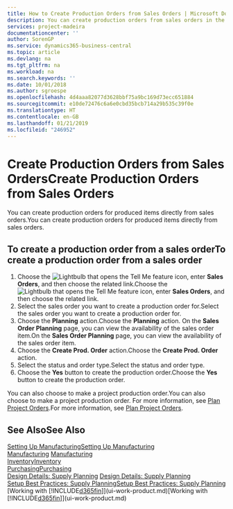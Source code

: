 ```yaml
---
title: How to Create Production Orders from Sales Orders | Microsoft Docs
description: You can create production orders from sales orders in the Sales & Marketing department.
services: project-madeira
documentationcenter: ''
author: SorenGP
ms.service: dynamics365-business-central
ms.topic: article
ms.devlang: na
ms.tgt_pltfrm: na
ms.workload: na
ms.search.keywords: ''
ms.date: 10/01/2018
ms.author: sgroespe
ms.openlocfilehash: 4d4aaa82077d3628bbf75a9bc169d73ecc651884
ms.sourcegitcommit: e10de72476c6a6e0cbd35bcb714a29b535c39f0e
ms.translationtype: HT
ms.contentlocale: en-GB
ms.lasthandoff: 01/21/2019
ms.locfileid: "246952"
---
```

# <a name="create-production-orders-from-sales-orders"></a><span data-ttu-id="47655-103">Create Production Orders from Sales Orders</span><span class="sxs-lookup"><span data-stu-id="47655-103">Create Production Orders from Sales Orders</span></span>
<span data-ttu-id="47655-104">You can create production orders for produced items directly from sales orders.</span><span class="sxs-lookup"><span data-stu-id="47655-104">You can create production orders for produced items directly from sales orders.</span></span>  

## <a name="to-create-a-production-order-from-a-sales-order"></a><span data-ttu-id="47655-105">To create a production order from a sales order</span><span class="sxs-lookup"><span data-stu-id="47655-105">To create a production order from a sales order</span></span>  

1.  <span data-ttu-id="47655-106">Choose the ![Lightbulb that opens the Tell Me feature](media/ui-search/search_small.png "Tell me what you want to do") icon, enter **Sales Orders**, and then choose the related link.</span><span class="sxs-lookup"><span data-stu-id="47655-106">Choose the ![Lightbulb that opens the Tell Me feature](media/ui-search/search_small.png "Tell me what you want to do") icon, enter **Sales Orders**, and then choose the related link.</span></span>  
2.  <span data-ttu-id="47655-107">Select the sales order you want to create a production order for.</span><span class="sxs-lookup"><span data-stu-id="47655-107">Select the sales order you want to create a production order for.</span></span>  
3.  <span data-ttu-id="47655-108">Choose the **Planning** action.</span><span class="sxs-lookup"><span data-stu-id="47655-108">Choose the **Planning** action.</span></span> <span data-ttu-id="47655-109">On the **Sales Order Planning** page, you can view the availability of the sales order item.</span><span class="sxs-lookup"><span data-stu-id="47655-109">On the **Sales Order Planning** page, you can view the availability of the sales order item.</span></span>  
4.  <span data-ttu-id="47655-110">Choose the **Create Prod. Order** action.</span><span class="sxs-lookup"><span data-stu-id="47655-110">Choose the **Create Prod. Order** action.</span></span>  
5.  <span data-ttu-id="47655-111">Select the status and order type.</span><span class="sxs-lookup"><span data-stu-id="47655-111">Select the status and order type.</span></span>  
6.  <span data-ttu-id="47655-112">Choose the **Yes** button to create the production order.</span><span class="sxs-lookup"><span data-stu-id="47655-112">Choose the **Yes** button to create the production order.</span></span>

<span data-ttu-id="47655-113">You can also choose to make a project production order.</span><span class="sxs-lookup"><span data-stu-id="47655-113">You can also choose to make a project production order.</span></span> <span data-ttu-id="47655-114">For more information, see [Plan Project Orders](production-how-to-plan-project-orders.md).</span><span class="sxs-lookup"><span data-stu-id="47655-114">For more information, see [Plan Project Orders](production-how-to-plan-project-orders.md).</span></span>   

## <a name="see-also"></a><span data-ttu-id="47655-115">See Also</span><span class="sxs-lookup"><span data-stu-id="47655-115">See Also</span></span>  
[<span data-ttu-id="47655-116">Setting Up Manufacturing</span><span class="sxs-lookup"><span data-stu-id="47655-116">Setting Up Manufacturing</span></span>](production-configure-production-processes.md)  
<span data-ttu-id="47655-117">[Manufacturing](production-manage-manufacturing.md)  </span><span class="sxs-lookup"><span data-stu-id="47655-117">[Manufacturing](production-manage-manufacturing.md)  </span></span>  
[<span data-ttu-id="47655-118">Inventory</span><span class="sxs-lookup"><span data-stu-id="47655-118">Inventory</span></span>](inventory-manage-inventory.md)  
[<span data-ttu-id="47655-119">Purchasing</span><span class="sxs-lookup"><span data-stu-id="47655-119">Purchasing</span></span>](purchasing-manage-purchasing.md)  
<span data-ttu-id="47655-120">[Design Details: Supply Planning](design-details-supply-planning.md) </span><span class="sxs-lookup"><span data-stu-id="47655-120">[Design Details: Supply Planning](design-details-supply-planning.md) </span></span>  
[<span data-ttu-id="47655-121">Setup Best Practices: Supply Planning</span><span class="sxs-lookup"><span data-stu-id="47655-121">Setup Best Practices: Supply Planning</span></span>](setup-best-practices-supply-planning.md)  
<span data-ttu-id="47655-122">[Working with [!INCLUDE[d365fin](includes/d365fin_md.md)]](ui-work-product.md)</span><span class="sxs-lookup"><span data-stu-id="47655-122">[Working with [!INCLUDE[d365fin](includes/d365fin_md.md)]](ui-work-product.md)</span></span>

